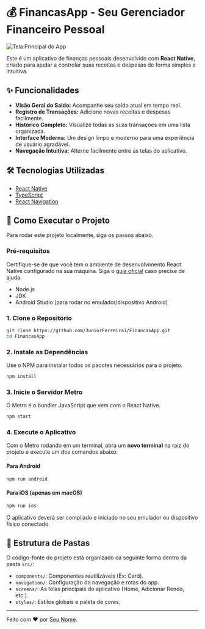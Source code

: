 # 💰 FinancasApp - Seu Gerenciador Financeiro Pessoal

![Tela Principal do App](https://i.imgur.com/your-image-url.png) <!-- Você pode tirar um print e substituir essa URL -->

Este é um aplicativo de finanças pessoais desenvolvido com **React Native**, criado para ajudar a controlar suas receitas e despesas de forma simples e intuitiva.

## ✨ Funcionalidades

- **Visão Geral do Saldo:** Acompanhe seu saldo atual em tempo real.
- **Registro de Transações:** Adicione novas receitas e despesas facilmente.
- **Histórico Completo:** Visualize todas as suas transações em uma lista organizada.
- **Interface Moderna:** Um design limpo e moderno para uma experiência de usuário agradável.
- **Navegação Intuitiva:** Alterne facilmente entre as telas do aplicativo.

## 🛠️ Tecnologias Utilizadas

- [React Native](https://reactnative.dev/)
- [TypeScript](https://www.typescriptlang.org/)
- [React Navigation](https://reactnavigation.org/)

## 🚀 Como Executar o Projeto

Para rodar este projeto localmente, siga os passos abaixo.

### Pré-requisitos

Certifique-se de que você tem o ambiente de desenvolvimento React Native configurado na sua máquina. Siga o [guia oficial](https://reactnative.dev/docs/environment-setup) caso precise de ajuda.

- Node.js
- JDK
- Android Studio (para rodar no emulador/dispositivo Android)

### 1. Clone o Repositório

```bash
git clone https://github.com/JuniorFerreiraJ/FinancasApp.git
cd FinancasApp
```

### 2. Instale as Dependências

Use o NPM para instalar todos os pacotes necessários para o projeto.

```bash
npm install
```

### 3. Inicie o Servidor Metro

O Metro é o bundler JavaScript que vem com o React Native.

```bash
npm start
```

### 4. Execute o Aplicativo

Com o Metro rodando em um terminal, abra um **novo terminal** na raiz do projeto e execute um dos comandos abaixo:

#### Para Android

```bash
npm run android
```

#### Para iOS (apenas em macOS)

```bash
npm run ios
```

O aplicativo deverá ser compilado e iniciado no seu emulador ou dispositivo físico conectado.

## 📂 Estrutura de Pastas

O código-fonte do projeto está organizado da seguinte forma dentro da pasta `src/`:

- `components/`: Componentes reutilizáveis (Ex: Card).
- `navigation/`: Configuração da navegação e rotas do app.
- `screens/`: As telas principais do aplicativo (Home, Adicionar Renda, etc.).
- `styles/`: Estilos globais e paleta de cores.

---

Feito com ❤️ por [Seu Nome](https://github.com/JuniorFerreiraJ).

